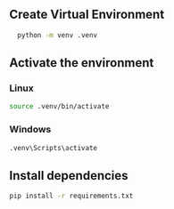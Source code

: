 ## Create Virtual Environment
```sh
  python -m venv .venv
```

## Activate the environment

### Linux
```sh
source .venv/bin/activate
```

### Windows
```sh
.venv\Scripts\activate
```

## Install dependencies
```sh
pip install -r requirements.txt
```
